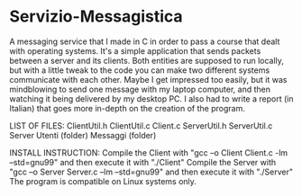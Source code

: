 # Servizio-Messagistica
A messaging service that I made in C in order to pass a course that dealt with operating systems.
It's a simple application that sends packets between a server and its clients. Both entities are
supposed to run locally, but with a little tweak to the code you can make two different systems
communicate with each other. Maybe I get impressed too easily, but it was mindblowing to send one
message with my laptop computer, and then watching it being delivered by my desktop PC. 
I also had to write a report (in Italian) that goes more in-depth on the creation of the program.

LIST OF FILES:
ClientUtil.h
ClientUtil.c
Client.c
ServerUtil.h
ServerUtil.c
Server
Utenti (folder)
Messaggi (folder)

INSTALL INSTRUCTION:
Compile the Client with "gcc –o Client Client.c -lm –std=gnu99" and then execute it with "./Client"
Compile the Server with "gcc –o Server Server.c –lm –std=gnu99" and then execute it with "./Server"
The program is compatible on Linux systems only.
